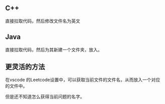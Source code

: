 ## C++

直接拉取代码，然后修改文件名为英文

## Java

直接拉取代码，然后为其新建一个文件夹，放入。



## 更灵活的方法

在vscode 的Leetcode设置中，可以获取当前文件的文件名，从而放入一个对应的文件中。

但是还不知道怎么获得当前问题的名字。